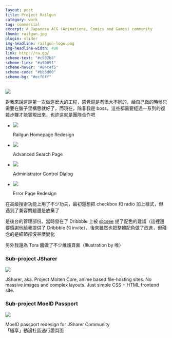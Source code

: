 ```yaml
---
layout: post
title: Project Railgun
category: work
tag: commercial
excerpt: A Japanese ACG (Animations, Comics and Games) community
thumb: railgun.jpg
plugin: slider
img-headline: railgun-logo.png
img-headline-width: 400
link: http://ra.gg/
scheme-text: "#c982b8"
scheme-link: "#a50091"
scheme-hover: "#84c4f5"
scheme-code: "#bb3d00"
scheme-bg: "#ecf6ff"
---
```


<div class=txt>
  <p><img src="{{ site.data.var.file }}/railgun-avatar.png"></p>

  <p lang=zh>對我來說這是第一次做這麼大的工程，感覺還是有很大不同的，給自己做的時候只需要在腦子里構思就好了，而現在，除非我是 boss，這些都需要經過一系列的複雜步驟才能實現出來，也許這就是團隊合作吧</p>

  <div class="flexslider">
    <ul class="slides">
      <li>
        <p class=browser><img src="{{ site.data.var.file }}/railgun.png"></p>
        <p class="flex-caption">Railgun Homepage Redesign</p>
      </li>
      <li>
        <p class=browser><img src="{{ site.data.var.file }}/railgun-search-large.png"></p>
        <p class="flex-caption">Advanced Search Page</p>
      </li>
      <li>
        <p class=browser><img src="{{ site.data.var.file }}/railgun-tag-large.png"></p>
        <p class="flex-caption">Administrator Control Dialog</p>
      </li>
      <li>
        <p class=browser><img src="{{ site.data.var.file }}/railgun-error-large.png"></p>
        <p class="flex-caption">Error Page Redesign</p>
      </li>
    </ul>
  </div><!-- .flexslider -->

  <p lang=zh>在高級搜索功能上用了不少功夫，最初還想把 checkbox 和 radio 加上樣式，但遇到了兼容問題還是放棄了</p>
  <p lang=zh>是後台的管理部份。當時發在了 Dribbble 上被 <a href="http://twitter.com/csee" title="">@csee</a> 提了配色的建議（這裡還要感謝他給我提供了 Dribbble 的 invite），後來雖然也把整體配色做了改進，但殘念的是細節卻沒甚麼變化</p>
  <p lang=zh>另外我還為 Tora 醬做了不少維護頁面（Illustration by 唯）</p>

  <h3>Sub-project JSharer</h3>

  <p class=browser><img src="{{ site.data.var.file }}/railgun-jsharer-large.png"></p>

  <p>JSharer, aka. Project Molten Core, anime based file-hosting sites. No massive images and complex layouts. Just simple CSS + HTML frontend site.</p>

  <h3>Sub-project MoeID Passport</h3>

  <p class=browser><img src="{{ site.data.var.file }}/moeid.png"></p>

  <p>MoeID passport redesign for JSharer Community<br>「極享」動漫社區通行證頁面</p>
</div>